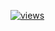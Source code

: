 [![views](https://view-counter.tobyhagan.com/?user=katsukvs/views&base=f2c729&accent=d48713&text=ffffff&flat=true)](https://github.com/katsukvs)
